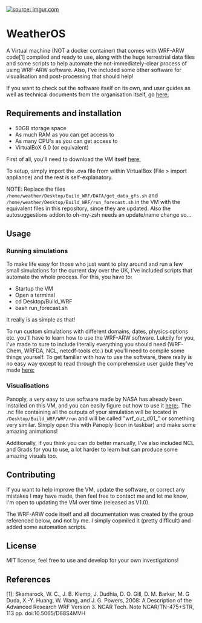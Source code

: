 <a href="https://imgur.com/8l69u7w"><img src="https://i.imgur.com/SzJJ5oF.png" title="source: imgur.com" /></a>

# WeatherOS

A Virtual machine (NOT a docker container) that comes with WRF-ARW code[1] compiled and ready to use, along with the huge terrestrial data files and some scripts to help automate the not-immediately-clear process of using WRF-ARW software. Also, I've included some other software for visualisation and post-processing that should help!

If you want to check out the software itself on its own, and user guides as well as technical documents from the organisation itself, go <a href="http://www2.mmm.ucar.edu/wrf/users/">here:</a>

## Requirements and installation ##
- 50GB storage space
- As much RAM as you can get access to 
- As many CPU's as you can get access to
- VirtualBoX 6.0 (or equivalent)

First of all, you'll need to download the VM itself <a href="https://drive.google.com/file/d/18z2hPCsAJHmfv7r1AOwa7DZt1t8BzjXt/view?usp=sharing">here:</a>

To setup, simply import the .ova file from within VirtualBox (File > import appliance) and the rest is self-explanatory. 

NOTE: Replace the files ```/home/weather/Desktop/Build_WRF/DATA/get_data_gfs.sh``` and ```/home/weather/Desktop/Build_WRF/run_forecast.sh``` in the VM with the equivalent files in this repository, since they are updated. Also the autosuggestions addon to oh-my-zsh needs an update/name change so...

## Usage ##

### Running simulations ###
To make life easy for those who just want to play around and run a few small simulations for the current day over the UK, I've included scripts that automate the whole process. For this, you have to:
- Startup the VM
- Open a terminal
- cd Desktop/Build_WRF
- bash run_forecast.sh

It really is as simple as that!

To run custom simulations with different domains, dates, physics options etc. you'll have to learn how to use the WRF-ARW software. Lukcily for you, I've made to sure to include literally everything you should need (WRF-Chem, WRFDA, NCL, netcdf-tools etc.) but you'll need to compile some things yourself. To get familiar with how to use the software, there really is no easy way except to read through the comprehensive user guide they've made <a href="http://www2.mmm.ucar.edu/wrf/users/docs/user_guide_v4/v4.0/contents.html">here:</a>

### Visualisations ###
Panoply, a very easy to use software made by NASA has already been installed on this VM, and you can easily figure out how to use it <a href="https://www.giss.nasa.gov/tools/panoply/">here:</a>. The .nc file containing all the outputs of your simulation will be located in ```/Desktop/Build_WRF/WRF/run``` and will be called "wrf_out_d01_<date>" or something very similar. Simply open this with Panoply (icon in taskbar) and make some amazing animations!
  
Additionally, if you think you can do better manually, I've also included NCL and Grads for you to use, a lot harder to learn but can produce some amazing visuals too.


## Contributing ##
If you want to help improve the VM, update the software, or correct any mistakes I may have made, then feel free to contact me and let me know, I'm open to updating the VM over time (released as V1.0). 

The WRF-ARW code itself and all documentation was created by the group referenced below, and not by me. I simply copmiled it (pretty difficult) and added some automation scripts. 

## License ##

MIT license, feel free to use and develop for your own investigations!

## References ##
[1]: Skamarock, W. C., J. B. Klemp, J. Dudhia, D. O. Gill, D. M. Barker, M. G Duda, X.-Y. Huang, W. Wang, and J. G. Powers, 2008: A Description of the Advanced Research WRF Version 3. NCAR Tech. Note NCAR/TN-475+STR, 113 pp.
doi:10.5065/D68S4MVH
